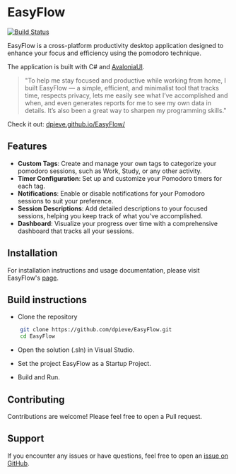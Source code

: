 # EasyFlow

[![Build Status](https://github.com/dpieve/EasyFlow/actions/workflows/build.yml/badge.svg)](https://github.com/dpieve/EasyFlow/actions/workflows/build.yml)

EasyFlow is a cross-platform productivity desktop application designed to enhance your focus and efficiency using the pomodoro technique.

The application is built with C# and [AvaloniaUI](https://avaloniaui.net/).

> "To help me stay focused and productive while working from home, I built EasyFlow — a simple, efficient, and minimalist tool that tracks time, respects privacy, lets me easily see what I’ve accomplished and when, and even generates reports for me to see my own data in details. It’s also been a great way to sharpen my programming skills."

Check it out: [dpieve.github.io/EasyFlow/]([dpieve.github.io/EasyFlow/](https://dpieve.github.io/EasyFlow/))

## Features

* **Custom Tags**: Create and manage your own tags to categorize your pomodoro sessions, such as Work, Study, or any other activity.
* **Timer Configuration**: Set up and customize your Pomodoro timers for each tag.
* **Notifications**: Enable or disable notifications for your Pomodoro sessions to suit your preference.
* **Session Descriptions**: Add detailed descriptions to your focused sessions, helping you keep track of what you've accomplished.
* **Dashboard**: Visualize your progress over time with a comprehensive dashboard that tracks all your sessions.

## Installation

For installation instructions and usage documentation, please visit EasyFlow's [page](https://dpieve.github.io/EasyFlow/).

## Build instructions

* Clone the repository
  
```bash
    git clone https://github.com/dpieve/EasyFlow.git
    cd EasyFlow
```
  
* Open the solution (.sln) in Visual Studio.
  
* Set the project EasyFlow as a Startup Project.

* Build and Run.
  
## Contributing

Contributions are welcome! Please feel free to open a Pull request.

## Support

If you encounter any issues or have questions, feel free to open an [issue on GitHub](https://github.com/dpieve/EasyFlow/issues).
